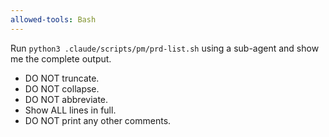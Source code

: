 ```yaml
---
allowed-tools: Bash
---
```


Run `python3 .claude/scripts/pm/prd-list.sh` using a sub-agent and show me the complete output.

- DO NOT truncate.
- DO NOT collapse.
- DO NOT abbreviate.
- Show ALL lines in full.
- DO NOT print any other comments.
